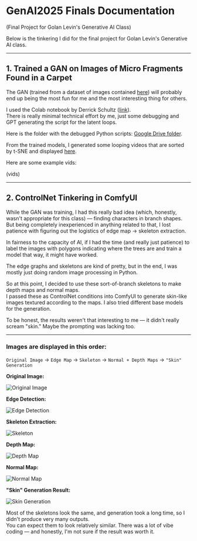 # GenAI2025 Finals Documentation

(Final Project for Golan Levin's Generative AI Class)

Below is the tinkering I did for the final project for Golan Levin's Generative AI class.

---

## 1. Trained a GAN on Images of Micro Fragments Found in a Carpet

The GAN (trained from a dataset of images contained [here](https://cathleenzzzz.github.io/stuckincarpet/)) will probably end up being the most fun for me and the most interesting thing for others.

I used the Colab notebook by Derrick Schultz ([link](https://github.com/brownvc/R3GAN/)).  
There is really minimal technical effort by me, just some debugging and GPT generating the script for the latent loops.

Here is the folder with the debugged Python scripts: [Google Drive folder](https://drive.google.com/drive/folders/1F69HsQV__R6fduAYwGv-eEUZp5KsDkvV?usp=sharing).

From the trained models, I generated some looping videos that are sorted by t-SNE and displayed [here](https://cathleenzzzz.github.io/stuckincarpet_moving/).

Here are some example vids:

(vids)

---

## 2. ControlNet Tinkering in ComfyUI

While the GAN was training, I had this really bad idea (which, honestly, wasn't appropriate for this class) — finding characters in branch shapes.  
But being completely inexperienced in anything related to that, I lost patience with figuring out the logistics of edge map → skeleton extraction.

In fairness to the capacity of AI, if I had the time (and really just patience) to label the images with polygons indicating where the trees are and train a model that way, it might have worked.

The edge graphs and skeletons are kind of pretty, but in the end, I was mostly just doing random image processing in Python.

So at this point, I decided to use these sort-of-branch skeletons to make depth maps and normal maps.  
I passed these as ControlNet conditions into ComfyUI to generate skin-like images textured according to the maps. I also tried different base models for the generation.

To be honest, the results weren't that interesting to me — it didn't really scream "skin." Maybe the prompting was lacking too.

---

### Images are displayed in this order:

`Original Image` → `Edge Map` → `Skeleton` → `Normal + Depth Maps` → `"Skin" Generation`

**Original Image:**

![Original Image](https://raw.githubusercontent.com/cathleenZzzz/GenAI2025_finals/main/TreeSkinImages/original.png)

**Edge Detection:**

![Edge Detection](https://raw.githubusercontent.com/cathleenZzzz/GenAI2025_finals/main/TreeSkinImages/edge.png)

**Skeleton Extraction:**

![Skeleton](https://raw.githubusercontent.com/cathleenZzzz/GenAI2025_finals/main/TreeSkinImages/skeleton.png)

**Depth Map:**

![Depth Map](https://raw.githubusercontent.com/cathleenZzzz/GenAI2025_finals/main/TreeSkinImages/depth.png)

**Normal Map:**

![Normal Map](https://raw.githubusercontent.com/cathleenZzzz/GenAI2025_finals/main/TreeSkinImages/normal.png)

**"Skin" Generation Result:**

![Skin Generation](https://raw.githubusercontent.com/cathleenZzzz/GenAI2025_finals/main/TreeSkinImages/generated.jpg)

Most of the skeletons look the same, and generation took a long time, so I didn't produce very many outputs.  
You can expect them to look relatively similar. There was a lot of vibe coding — and honestly, I'm not sure if the result was worth it.
